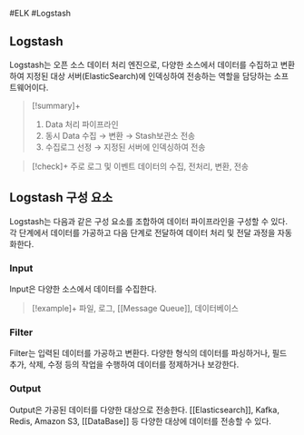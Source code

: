 #ELK #Logstash 

## Logstash
Logstash는 오픈 소스 데이터 처리 엔진으로, 다양한 소스에서 데이터를 수집하고 변환하여 지정된 대상 서버(ElasticSearch)에 인덱싱하여 전송하는 역할을 담당하는 소프트웨어이다. 

> [!summary]+ 
> 1. Data 처리 파이프라인
> 2. 동시 Data 수집 → 변환 → Stash보관소 전송
> 3. 수집로그 선정 → 지정된 서버에 인덱싱하여 전송


> [!check]+ 
> 주로 로그 및 이벤트 데이터의 수집, 전처리, 변환, 전송

## Logstash 구성 요소
Logstash는 다음과 같은 구성 요소를 조합하여 데이터 파이프라인을 구성할 수 있다. 각 단계에서 데이터를 가공하고 다음 단계로 전달하여 데이터 처리 및 전달 과정을 자동화한다.
### Input
Input은 다양한 소스에서 데이터를 수집한다.

> [!example]+ 
> 파일, 로그, [[Message Queue]], 데이터베이스
### Filter
Filter는 입력된 데이터를 가공하고 변환다. 다양한 형식의 데이터를 파싱하거나, 필드 추가, 삭제, 수정 등의 작업을 수행하여 데이터를 정제하거나 보강한다.
### Output
Output은 가공된 데이터를 다양한 대상으로 전송한다. [[Elasticsearch]], Kafka, Redis, Amazon S3, [[DataBase]] 등 다양한 대상에 데이터를 전송할 수 있다.